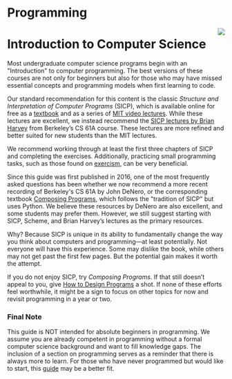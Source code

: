 # Programming

<img align="right" src="![sicp](https://github.com/user-attachments/assets/d5d1ab4f-024a-493a-a055-7a546d5b1d87)">

# Introduction to Computer Science

Most undergraduate computer science programs begin with an "Introduction" to computer programming. The best versions of these courses are not only for beginners but also for those who may have missed essential concepts and programming models when first learning to code.

Our standard recommendation for this content is the classic *Structure and Interpretation of Computer Programs* (SICP), which is available online for free as a [textbook](https://sarabander.github.io/sicp/html/index.xhtml) and as a series of [MIT video lectures](https://sarabander.github.io/sicp/html/index.xhtml). While these lectures are excellent, we instead recommend the [SICP lectures by Brian Harvey](https://archive.org/details/ucberkeley-webcast-PL3E89002AA9B9879E?sort=titleSorter) from Berkeley’s CS 61A course. These lectures are more refined and better suited for new students than the MIT lectures.

We recommend working through at least the first three chapters of SICP and completing the exercises. Additionally, practicing small programming tasks, such as those found on [exercism](https://exercism.org/), can be very beneficial.

Since this guide was first published in 2016, one of the most frequently asked questions has been whether we now recommend a more recent recording of Berkeley's CS 61A by John DeNero, or the corresponding textbook [Composing Programs](https://composingprograms.com/), which follows the "tradition of SICP" but uses Python. We believe these resources by DeNero are also excellent, and some students may prefer them. However, we still suggest starting with SICP, Scheme, and Brian Harvey’s lectures as the primary resources.

Why? Because SICP is unique in its ability to fundamentally change the way you think about computers and programming—at least potentially. Not everyone will have this experience. Some may dislike the book, while others may not get past the first few pages. But the potential gain makes it worth the attempt.

If you do not enjoy SICP, try *Composing Programs*. If that still doesn’t appeal to you, give [How to Design Programs](http://htdp.org/) a shot. If none of these efforts feel worthwhile, it might be a sign to focus on other topics for now and revisit programming in a year or two.

### Final Note
This guide is NOT intended for absolute beginners in programming. We assume you are already competent in programming without a formal computer science background and want to fill knowledge gaps. The inclusion of a section on programming serves as a reminder that there is always more to learn. For those who have never programmed but would like to start, this [guide](https://www.reddit.com/r/learnprogramming/wiki/faq/#wiki_getting_started) may be a better fit.

